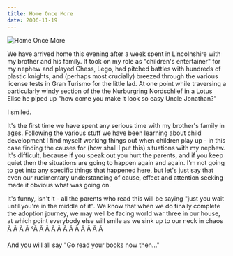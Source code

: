 ```yaml
---
title: Home Once More
date: 2006-11-19
---
```


![Home Once More](https://source.unsplash.com/-m88z7ily-w/1600x900)

We have arrived home this evening after a week spent in Lincolnshire with my brother and his family. It took on my role as "children's entertainer" for my nephew and played Chess, Lego, had pitched battles with hundreds of plastic knights, and (perhaps most crucially) breezed through the various license tests in Gran Turismo for the little lad. At one point while traversing a particularly windy section of the the Nurburgring Nordschlief in a Lotus Elise he piped up "how come you make it look so easy Uncle Jonathan?"

I smiled.

It's the first time we have spent any serious time with my brother's family in ages. Following the various stuff we have been learning about child development I find myself working things out when children play up - in this case finding the causes for (how shall I put this) situations with my nephew. It's difficult, because if you speak out you hurt the parents, and if you keep quiet then the situations are going to happen again and again. I'm not going to get into any specific things that happened here, but let's just say that even our rudimentary understanding of cause, effect and attention seeking made it obvious what was going on.

It's funny, isn't it - all the parents who read this will be saying "just you wait until you're in the middle of it". We know that when we do finally complete the adoption journey, we may well be facing world war three in our house, at which point everybody else will smile as we sink up to our neck in chaos Ã Ã Ã Ã °Ã Ã Ã Ã Ã Ã Ã Ã Ã Ã Ã Ã 

And you will all say "Go read your books now then..."